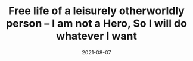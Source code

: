 ---
layout: default
modal-id: 12
date: 2021-08-07
title: 'Free life of a leisurely otherworldly person – I am not a Hero, So I will do whatever I want'
novelurl: https://yourfantasytranslations.github.io/FL/
img: FL.jpg
alt: image-alt
description: "Shinichi Sagara, a black corporate warrior.

After overcoming a nightmare of consecutive workdays, he finally got on a bus to return home, but unexpectedly, he got transferred to a different world.

A young goddess on her knees, I am so sorry! Iam sorry! I am really sorry!!

The story unfolded with a climax.

I escaped from the country that treats the otherworlders like company slaves and set out for freedom.

I changed my name from Shinichi to Shin and moved to another country to live a slow life.

But I had to take care of the stupid prince, hunt and gather, rant at the stupid prince, raise my adventurer rank, listen to the goddess complain, discipline the stupid prince, rant at the stupid prince again, then contribute to society…. 

So, this is the beginning of my slow life in another world.
"
---